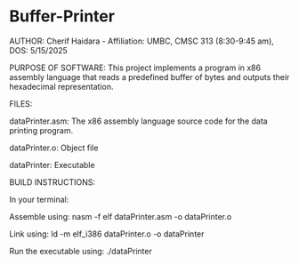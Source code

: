 # Buffer-Printer
AUTHOR:
Cherif Haidara - Affiliation: UMBC, CMSC 313 (8:30-9:45 am), DOS: 5/15/2025

PURPOSE OF SOFTWARE:
This project implements a program in x86 assembly language that reads a predefined buffer of bytes and outputs their hexadecimal representation.

FILES:

dataPrinter.asm: The x86 assembly language source code for the data printing program.

dataPrinter.o: Object file

dataPrinter: Executable

BUILD INSTRUCTIONS:

In your terminal:

Assemble using:  nasm -f elf dataPrinter.asm -o dataPrinter.o 

Link using: ld -m elf_i386 dataPrinter.o -o dataPrinter

Run the executable using: ./dataPrinter
